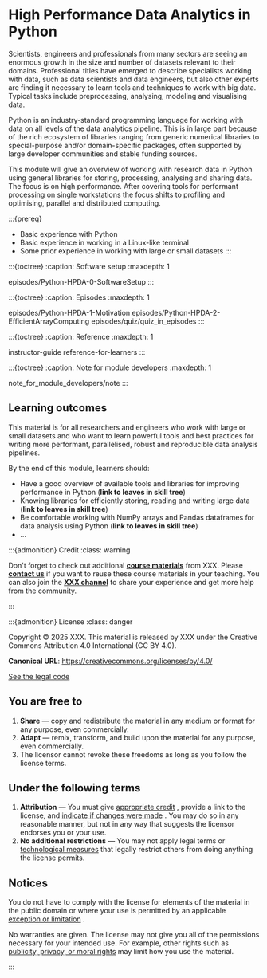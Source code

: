 # High Performance Data Analytics in Python

Scientists, engineers and professionals from many sectors are seeing an enormous growth in the size and number of datasets relevant to their domains. Professional titles have emerged to describe specialists working with data, such as data scientists and data engineers, but also other experts are finding it necessary to learn tools and techniques to work with big data. Typical tasks include preprocessing, analysing, modeling and visualising data.

Python is an industry-standard programming language for working with data on all levels of the data analytics pipeline. This is in large part because of the rich ecosystem of libraries ranging from generic numerical libraries to special-purpose and/or domain-specific packages, often supported by large developer communities and stable funding sources.

This module will give an overview of working with research data in Python using general libraries for storing, processing, analysing and sharing data. The focus is on high performance. After covering tools for performant processing on single workstations the focus shifts to profiling and optimising, parallel and distributed computing.

:::{prereq}

- Basic experience with Python
- Basic experience in working in a Linux-like terminal
- Some prior experience in working with large or small datasets
:::

:::{toctree}
:caption: Software setup
:maxdepth: 1

episodes/Python-HPDA-0-SoftwareSetup
:::

:::{toctree}
:caption: Episodes
:maxdepth: 1

episodes/Python-HPDA-1-Motivation
episodes/Python-HPDA-2-EfficientArrayComputing
episodes/quiz/quiz_in_episodes
:::

:::{toctree}
:caption: Reference
:maxdepth: 1

instructor-guide
reference-for-learners
:::

:::{toctree}
:caption: Note for module developers
:maxdepth: 1

note_for_module_developers/note
:::

## Learning outcomes

This material is for all researchers and engineers who work with large or small datasets and who want to learn powerful tools and best practices for writing more performant, parallelised, robust and reproducible data analysis pipelines.

By the end of this module, learners should:

- Have a good overview of available tools and libraries for improving performance in Python (**link to leaves in skill tree**)
- Knowing libraries for efficiently storing, reading and writing large data  (**link to leaves in skill tree**)
- Be comfortable working with NumPy arrays and Pandas dataframes for data analysis using Python (**link to leaves in skill tree**)
- ...

:::{admonition} Credit
:class: warning

Don't forget to check out additional [**course materials**](https://www.evitahpc.eu/) from XXX. Please [**contact us**](https://www.evitahpc.eu/) if you want to reuse these course materials in your teaching. You can also join the [**XXX channel**](https://www.evitahpc.eu/) to share your experience and get more help from the community.

:::

:::{admonition} License
:class: danger

Copyright © 2025 XXX. This material is released by XXX under the Creative Commons Attribution 4.0 International (CC BY 4.0).

**Canonical URL**: <https://creativecommons.org/licenses/by/4.0/>

[See the legal code](https://creativecommons.org/licenses/by/4.0/legalcode.en)

## You are free to

1. **Share** — copy and redistribute the material in any medium or format for any purpose, even commercially.
2. **Adapt** — remix, transform, and build upon the material for any purpose, even commercially.
3. The licensor cannot revoke these freedoms as long as you follow the license terms.

## Under the following terms

1. **Attribution** — You must give [appropriate credit](https://creativecommons.org/licenses/by/4.0/deed.en#ref-appropriate-credit) , provide a link to the license, and [indicate if changes were made](https://creativecommons.org/licenses/by/4.0/deed.en#ref-indicate-changes) . You may do so in any reasonable manner, but not in any way that suggests the licensor endorses you or your use.
2. **No additional restrictions** — You may not apply legal terms or [technological measures](https://creativecommons.org/licenses/by/4.0/deed.en#ref-technological-measures) that legally restrict others from doing anything the license permits.

## Notices

You do not have to comply with the license for elements of the material in the public domain or where your use is permitted by an applicable [exception or limitation](https://creativecommons.org/licenses/by/4.0/deed.en#ref-exception-or-limitation) .

No warranties are given. The license may not give you all of the permissions necessary for your intended use. For example, other rights such as [publicity, privacy, or moral rights](https://creativecommons.org/licenses/by/4.0/deed.en#ref-publicity-privacy-or-moral-rights) may limit how you use the material.

:::
